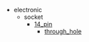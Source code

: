 * electronic
  * socket
    * [14_pin](electronic/socket/14_pin)
      * [through_hole](electronic/socket/14_pin/through_hole)
